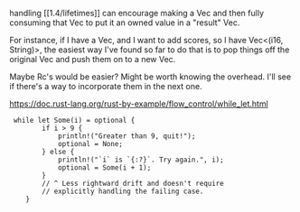 
handling [[1.4/lifetimes]] can encourage making a Vec and then fully consuming that Vec to put it an owned value in a "result" Vec.

For instance, if I have a Vec<String>, and I want to add scores, so I have Vec<(i16, String)>, the easiest way I've found so far to do that is to pop things off the original Vec and push them on to a new Vec.

Maybe Rc's would be easier?  Might be worth knowing the overhead.  I'll see if there's a way to incorporate them in the next one.


https://doc.rust-lang.org/rust-by-example/flow_control/while_let.html

```
 while let Some(i) = optional {
        if i > 9 {
            println!("Greater than 9, quit!");
            optional = None;
        } else {
            println!("`i` is `{:?}`. Try again.", i);
            optional = Some(i + 1);
        }
        // ^ Less rightward drift and doesn't require
        // explicitly handling the failing case.
    }
```

